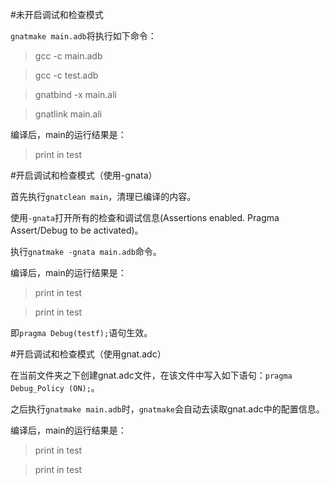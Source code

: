 #未开启调试和检查模式

`gnatmake main.adb`将执行如下命令：
>gcc -c main.adb

>gcc -c test.adb

>gnatbind -x main.ali

>gnatlink main.ali

编译后，main的运行结果是：
>print in test

#开启调试和检查模式（使用-gnata）

首先执行`gnatclean main`，清理已编译的内容。

使用`-gnata`打开所有的检查和调试信息(Assertions enabled. Pragma Assert/Debug to be activated)。

执行`gnatmake -gnata main.adb`命令。

编译后，main的运行结果是：
>print in test

>print in test

即`pragma Debug(testf);`语句生效。


#开启调试和检查模式（使用gnat.adc）

在当前文件夹之下创建gnat.adc文件，在该文件中写入如下语句：`pragma Debug_Policy (ON);`。

之后执行`gnatmake main.adb`时，`gnatmake`会自动去读取gnat.adc中的配置信息。

编译后，main的运行结果是：
>print in test

>print in test


